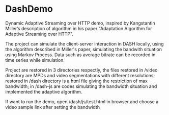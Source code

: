 DashDemo
========

Dynamic Adaptive Streaming over HTTP demo, inspired by Kangstantin Miller‘s description of algorithm in his paper 
"Adaptation Algorithm for Adaptive Streaming over HTTP".

The project can simulate the client-server interaction in DASH locally, using the algorithm described in Miller's paper,
simulating the bandwith situation using Markov Process. Data such as average bitrate can be recorded in time series while
simulation.

Project are restored in 3 directories respectly, the files restored in /video directory are MPDs and video segmentations
with different resolutions; restored in /dash directory is a html file giving the restriction of max bandwidth; in /dash-js
are codes simulating the bandwidth situation and implemented the adaptive algorithm.

If want to run the demo, open /dash/js/test.html in browser and choose a video sample link after setting the bandwidth

